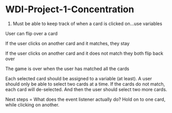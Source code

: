# WDI-Project-1-Concentration

1. Must be able to keep track of when a card is clicked on...use variables


User can flip over a card

If the user clicks on another card and it matches, they stay

If the user clicks on another card and it does not match they both flip back over

The game is over when the user has matched all the cards

Each selected card should be assigned to a variable (at least). A user should only be able to select two cards at a time. If the cards do not match, each card will de-selected. And then the user should select two more cards.

Next steps = What does the event listener actually do? Hold on to one card, while clicking on another.